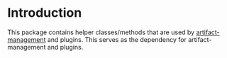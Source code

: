# Introduction
This package contains helper classes/methods that are used by [artifact-management](https://www.npmjs.com/package/@sap/artifact-management) and plugins.
This serves as the dependency for artifact-management and plugins.
